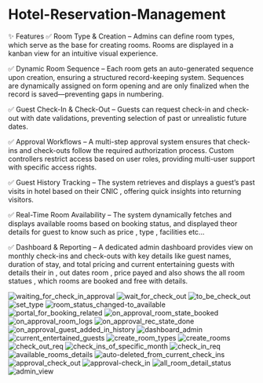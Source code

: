 # Hotel-Reservation-Management

✨ Features
✅ Room Type & Creation – Admins can define room types, which serve as the base for creating rooms. Rooms are displayed in a kanban view for an intuitive visual experience.

✅ Dynamic Room Sequence – Each room gets an auto-generated sequence upon creation, ensuring a structured record-keeping system. Sequences are dynamically assigned on form opening and are only finalized when the record is saved—preventing gaps in numbering.

✅ Guest Check-In & Check-Out – Guests can request check-in and check-out with date validations, preventing selection of past or unrealistic future dates.

✅ Approval Workflows – A multi-step approval system ensures that check-ins and check-outs follow the required authorization process. Custom controllers restrict access based on user roles, providing multi-user support with specific access rights.

✅ Guest History Tracking – The system retrieves and displays a guest’s past visits in hotel  based on their CNIC , offering quick insights into returning visitors.

✅ Real-Time Room Availability – The system dynamically fetches and displays available rooms based on booking status, and displayed theor details for guest to know such as price , type , facilities etc...

✅ Dashboard & Reporting – A dedicated admin dashboard provides view on  monthly check-ins and check-outs with key details like guest names, duration of stay, and total pricing and current entertaining guests with details their in , out dates room , price payed and also shows the all room statues , which rooms are booked and free with details.





























![waiting_for_check_in_approval](https://github.com/user-attachments/assets/8dc213aa-5ea3-42e3-9b93-ead9ff1983c2)
![wait_for_check_out](https://github.com/user-attachments/assets/9a5d9eb4-82cd-43d8-85f4-0ef632e0fb86)
![to_be_check_out](https://github.com/user-attachments/assets/0c4e85ad-b270-495f-87e6-02b070490ac0)
![set_type](https://github.com/user-attachments/assets/2a07b5fb-a42c-44d0-80ab-123c18e9d7b1)
![room_status_changed-to_available](https://github.com/user-attachments/assets/a3e0de3d-967b-40f7-9a48-7993d27b3f4e)
![portal_for_booking_related](https://github.com/user-attachments/assets/f90425de-a48d-4648-b254-5a9693557366)
![on_approval_room_state_booked](https://github.com/user-attachments/assets/543c20f3-cfd7-4d26-b2cb-192fb77d0baa)
![on_approval_room_logs](https://github.com/user-attachments/assets/dd203cfc-3c08-4e9a-a3a1-bd273a1f6c4a)
![on_approval_rec_state_done](https://github.com/user-attachments/assets/10f7f106-cbca-46b5-97f0-ce0d840cf772)
![on_approval_guest_added_in_history](https://github.com/user-attachments/assets/c6504fce-e2de-4964-b6c1-d9f22b86ac82)
![dashboard_admin](https://github.com/user-attachments/assets/a677bb1e-4074-4c94-86b6-d5816a37adae)
![current_entertained_guests](https://github.com/user-attachments/assets/f72e7b91-06d5-4de0-9964-101978f9686d)
![create_room_types](https://github.com/user-attachments/assets/f09a5a37-9cbd-4f0a-a23e-bd65559833cb)
![create_rooms](https://github.com/user-attachments/assets/a4ac7376-1f77-4bf0-81f8-8298ea5e40b3)
![check_out_req](https://github.com/user-attachments/assets/76d07a16-2ab3-4dd7-8e0e-36fea8652709)
![check_ins_of_specific_month](https://github.com/user-attachments/assets/2b391cad-4946-4505-8d4a-0b26fc53add6)
![check_in_req](https://github.com/user-attachments/assets/926166d5-2c71-4354-b719-9cba9007fa89)
![available_rooms_details](https://github.com/user-attachments/assets/f095de57-3362-4137-ba3c-8077be67f2f3)
![auto-deleted_from_current_check_ins](https://github.com/user-attachments/assets/0c0a46fc-5166-4eaa-9be8-caeb41048e84)
![approval_check_out](https://github.com/user-attachments/assets/959b6076-eabb-4ebb-b138-16aa16278972)
![approval-check_in](https://github.com/user-attachments/assets/e57e0c84-746b-44b9-850d-01d383228529)
![all_room_detail_status](https://github.com/user-attachments/assets/55235320-fc6f-4aa9-8b8b-ec7102a85891)
![admin_view](https://github.com/user-attachments/assets/a6401959-1e52-4eb9-a5fe-44b9f95774b0)



